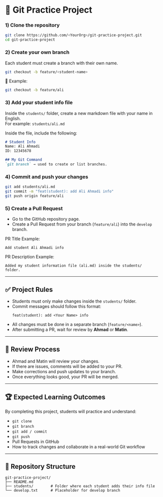 # 📘 Git Practice Project






### 1) Clone the repository
```bash
git clone https://github.com/<YourOrg>/git-practice-project.git
cd git-practice-project
```

### 2) Create your own branch
Each student must create a branch with their own name.

```bash
git checkout -b feature/<student-name>
```

🔹 Example:
```bash
git checkout -b feature/ali
```

### 3) Add your student info file
Inside the `students/` folder, create a new markdown file with your name in English.  
For example: `students/ali.md`

Inside the file, include the following:

```markdown
# Student Info
Name: Ali Ahmadi  
ID: 12345678  

## My Git Command
`git branch` → used to create or list branches.
```

### 4) Commit and push your changes
```bash
git add students/ali.md
git commit -m "feat(student): add Ali Ahmadi info"
git push origin feature/ali
```

### 5) Create a Pull Request
- Go to the GitHub repository page.  
- Create a Pull Request from your branch (`feature/ali`) into the `develop` branch.  

PR Title Example:
```
Add student Ali Ahmadi info
```

PR Description Example:
```
Added my student information file (ali.md) inside the students/ folder.
```

---

## ✅ Project Rules
- Students must only make changes inside the `students/` folder.  
- Commit messages should follow this format:
  ```
  feat(student): add <Your Name> info
  ```
- All changes must be done in a separate branch (`feature/<name>`).  
- After submitting a PR, wait for review by **Ahmad** or **Matin**.  

---

## 🔎 Review Process
- Ahmad and Matin will review your changes.  
- If there are issues, comments will be added to your PR.  
- Make corrections and push updates to your branch.  
- Once everything looks good, your PR will be merged.  

---

## 🏆 Expected Learning Outcomes
By completing this project, students will practice and understand:
- `git clone`  
- `git branch`  
- `git add / commit`  
- `git push`  
- Pull Requests in GitHub  
- How to track changes and collaborate in a real-world Git workflow

---

## 📁 Repository Structure
```
git-practice-project/
├── README.md
├── students/        # Folder where each student adds their info file
└── develop.txt      # Placeholder for develop branch
```
